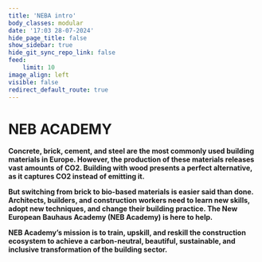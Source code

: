 ```yaml
---
title: 'NEBA intro'
body_classes: modular
date: '17:03 28-07-2024'
hide_page_title: false
show_sidebar: true
hide_git_sync_repo_link: false
feed:
    limit: 10
image_align: left
visible: false
redirect_default_route: true
---
```


# NEB ACADEMY
**Concrete, brick, cement, and steel are the most commonly used building materials in Europe. However, the production of these materials releases vast amounts of CO2. Building with wood presents a perfect alternative, as it captures CO2 instead of emitting it.**

**But switching from brick to bio-based materials is easier said than done. Architects, builders, and construction workers need to learn new skills, adopt new techniques, and change their building practice. The New European Bauhaus Academy (NEB Academy) is here to help.**

**NEB Academy’s mission is to train, upskill, and reskill the construction ecosystem to achieve a carbon-neutral, beautiful, sustainable, and inclusive transformation of the building sector.**